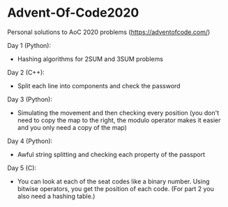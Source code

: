 # Advent-Of-Code2020
Personal solutions to AoC 2020 problems (https://adventofcode.com/)

Day 1 (Python):
- Hashing algorithms for 2SUM and 3SUM problems

Day 2 (C++):
- Split each line into components and check the password

Day 3 (Python):
- Simulating the movement and then checking every position (you don't need to copy the map to the right, the modulo operator makes it easier and you only need a copy of the map)

Day 4 (Python):
- Awful string splitting and checking each property of the passport

Day 5 (C):
- You can look at each of the seat codes like a binary number. Using bitwise operators, you get the position of each code. (For part 2 you also need a hashing table.)
